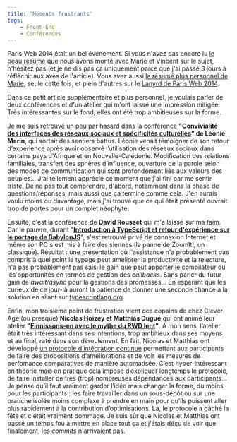 ```yaml
---
title: 'Moments frustrants'
tags:
    - Front-End
    - Conférences
---
```


Paris Web 2014 était un bel événement. Si vous n'avez pas encore lu
[le beau résumé](http://fr.clever-age.com/veille/blog/nous-etions-a-paris-web-2014.html)
que nous avons monté avec Marie et Vincent sur le sujet, n'hésitez pas (et je ne
dis pas ça uniquement parce que j'ai passé 3 jours à réfléchir aux axes de
l'article). Vous avez aussi
[le résumé plus personnel de Marie](https://marieguillaumet.com/paris-web-2014-mon-compte-rendu/),
seule cette fois, et plein d'autres sur le
[Lanyrd de Paris Web 2014](http://lanyrd.com/2014/parisweb/).

Dans ce petit article supplémentaire et plus personnel, je voulais parler de
deux conférences et d'un atelier qui m'ont laissé une impression mitigée. Très
intéressantes sur le fond, elles ont été trop ambitieuses sur la forme.

<!-- more -->

Je me suis retrouvé un peu par hasard dans la conférence
**"[Convivialité des interfaces des réseaux sociaux et spécificités culturelles](http://www.paris-web.fr/2014/conferences/convivialite-des-interfaces-des-reseaux-sociaux-et-specificites-culturelles.php)"
de Léonie Marin**, qui sortait des sentiers battus. Léonie venait témoigner de
son retour d’expérience après avoir observé l’utilisation des réseaux sociaux
dans certains pays d'Afrique et en Nouvelle-Calédonie. Modification des
relations familiales, transfert des sphères d’influence, ouverture de la parole
selon des modes de communication qui sont profondément liés aux valeurs des
peuples… J'ai tellement apprécié ce moment que j'ai fini par me sentir triste.
De ne pas tout comprendre, d'abord, notamment dans la phase de
questions/réponses, mais aussi que ça termine comme cela. J'en aurais voulu
moins ou davantage, mais j'ai trouvé que ce qui était présenté ouvrait trop de
portes pour un complet néophyte.

Ensuite, c'est la conférence de **David Rousset** qui m'a laissé sur ma faim.
Car le pauvre, durant
"**[Introduction à TypeScript et retour d'expérience sur le portage de BabylonJS](http://www.paris-web.fr/2014/conferences/sponsor-microsoft.php)**",
s'est retrouvé privé de connexion Internet et même son PC s'est mis à faire des
siennes (la panne de ZoomIt!, un classique). Résultat : une présentation où
l'assistance n'a probablement pas compris à quel point le typage peut améliorer
la productivité et la relecture, n'a pas probablement pas saisi le gain que peut
apporter le compilateur ou les opportunités en termes de gestion des
_callbacks_. Sans parler du futur gain de _await/async_ pour la gestions des
promesses… En espérant que les curieux de ce jour-là auront la patience de
donner une seconde chance à la solution en allant sur
[typescriptlang.org](http://www.typescriptlang.org/).

Enfin, mon troisième point de frustration vient des copains de chez Clever Age
(ou presque) **Nicolas Hoizey et Matthias Dugué** qui ont animé leur atelier
**"[Finnissons-en avec le mythe du RWD lent](http://www.paris-web.fr/2014/ateliers/finissons-en-ensemble-avec-le-mythe-du-responsive-web-design-lent.php)"**.
À mon sens, l’atelier était très intéressant dans ses intentions, trop ambitieux
dans ses moyens et au final, raté dans son déroulement. En fait, Nicolas et
Matthias ont développé
[un protocole d’intégration continue](https://github.com/m4dz/prwd-workshop/)
permettant aux participants de faire des propositions d’améliorations et de voir
les mesures de perfomance comparatives de manière automatisée. C’est
hyper-intéressant en théorie mais en pratique cela impose d’expliquer longtemps
le protocole, de faire installer de très (trop) nombreuses dépendances aux
participants… Je pense qu’il faut vraiment garder l’idée mais changer la forme,
du moins pour les participants : les faire travailler dans un sous-dépôt ou sur
une branche isolée moins complexe à prendre en main pour qu’ils puissent aller
plus rapidement à la contribution d’optimisations. Là, le protocole a gâché la
fête et c'était vraiment dommage. Je suis sûr que Nicolas et Matthias ont passé
un temps fou à mettre en place tout ça et j'étais déçu de voir que finalement,
les _commits_ n'arrivaient pas.
